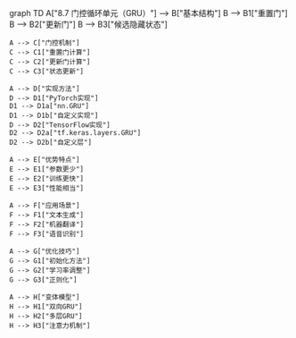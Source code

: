 graph TD
    A["8.7 门控循环单元（GRU）"] --> B["基本结构"]
    B --> B1["重置门"]
    B --> B2["更新门"]
    B --> B3["候选隐藏状态"]
    
    A --> C["门控机制"]
    C --> C1["重置门计算"]
    C --> C2["更新门计算"]
    C --> C3["状态更新"]
    
    A --> D["实现方法"]
    D --> D1["PyTorch实现"]
    D1 --> D1a["nn.GRU"]
    D1 --> D1b["自定义实现"]
    D --> D2["TensorFlow实现"]
    D2 --> D2a["tf.keras.layers.GRU"]
    D2 --> D2b["自定义层"]
    
    A --> E["优势特点"]
    E --> E1["参数更少"]
    E --> E2["训练更快"]
    E --> E3["性能相当"]
    
    A --> F["应用场景"]
    F --> F1["文本生成"]
    F --> F2["机器翻译"]
    F --> F3["语音识别"]
    
    A --> G["优化技巧"]
    G --> G1["初始化方法"]
    G --> G2["学习率调整"]
    G --> G3["正则化"]
    
    A --> H["变体模型"]
    H --> H1["双向GRU"]
    H --> H2["多层GRU"]
    H --> H3["注意力机制"] 